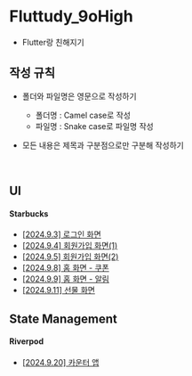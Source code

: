 # Fluttudy_9oHigh
* Flutter랑 친해지기

## 작성 규칙
* 폴더와 파일명은 영문으로 작성하기
  * 폴더명 : Camel case로 작성
  * 파일명 : Snake case로 파일명 작성

* 모든 내용은 제목과 구분점으로만 구분해 작성하기

<br>

## UI

#### Starbucks
* [[2024.9.3] 로그인 화면](https://github.com/fluttudy/fluttudy_9oHigh/blob/main/flutter_exercise/lib/ui/starbucks/documents/login/starbucks_login.md)
* [[2024.9.4] 회원가입 화면(1)](https://github.com/fluttudy/fluttudy_9oHigh/blob/main/flutter_exercise/lib/ui/starbucks/documents/signup/auth/starbucks_singup_auth.md)
* [[2024.9.5] 회원가입 화면(2)](https://github.com/fluttudy/fluttudy_9oHigh/blob/main/flutter_exercise/lib/ui/starbucks/documents/signup/account/starbucks_signup_account.md)
* [[2024.9.8] 홈 화면 - 쿠폰](https://github.com/fluttudy/fluttudy_9oHigh/blob/main/flutter_exercise/lib/ui/starbucks/documents/home/cupon/starbucks_home_cupon.md)
* [[2024.9.9] 홈 화면 - 알림](https://github.com/fluttudy/fluttudy_9oHigh/blob/main/flutter_exercise/lib/ui/starbucks/documents/home/notification/starbucks_home_notification.md)
* [[2024.9.11] 선물 화면](https://github.com/fluttudy/fluttudy_9oHigh/blob/main/flutter_exercise/lib/ui/starbucks/documents/home/gift/starbucks_home_gift.md)

## State Management

#### Riverpod
* [[2024.9.20] 카운터 앱](https://github.com/fluttudy/fluttudy_9oHigh/blob/main/flutter_exercise/lib/state_management/riverpod/counter_app/counter_app.md)